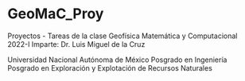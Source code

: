# GeoMaC_Proy
Proyectos - Tareas de la clase Geofísica Matemática y Computacional 2022-I
Imparte: Dr. Luis Miguel de la Cruz

Universidad Nacional Autónoma de México
Posgrado en Ingeniería 
Posgrado en Exploración y Explotación de Recursos Naturales

